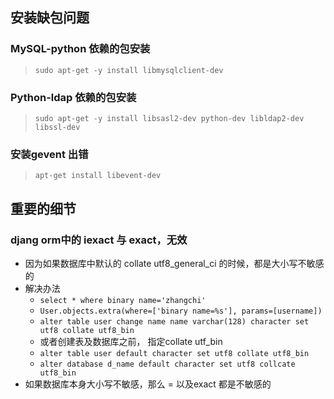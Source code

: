 ## 安装缺包问题

### MySQL-python 依赖的包安装
> `sudo apt-get -y install libmysqlclient-dev`

### Python-ldap 依赖的包安装
> `sudo apt-get -y install libsasl2-dev python-dev libldap2-dev libssl-dev`

### 安装gevent 出错
> `apt-get install libevent-dev`


## 重要的细节

### djang orm中的 iexact 与 exact，无效
- 因为如果数据库中默认的 collate utf8_general_ci 的时候，都是大小写不敏感的
- 解决办法
    - `select * where binary name='zhangchi'`
    - `User.objects.extra(where=['binary name=%s'], params=[username])`
    - `alter table user change name name varchar(128) character set utf8 collate utf8_bin`
    - 或者创建表及数据库之前， 指定collate utf_bin
    - `alter table user default character set utf8 collate utf8_bin`
    - `alter database d_name default character set utf8 collcate utf8_bin`
- 如果数据库本身大小写不敏感，那么 = 以及exact 都是不敏感的

